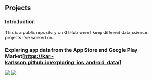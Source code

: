 ## Projects

### Introduction

This is a public repository on GitHub were I keep different data science projects I've worked on.

### Exploring app data from the App Store and Google Play Market[https://karl-karlsson.github.io/exploring_ios_android_data/]
<!---
[![](link-to-our-badge)](link-to-our-project)
https://chriskhanhtran.github.io/_posts/2020-01-13-portfolio-tutorial/
https://shields.io/
-->
[![](https://img.shields.io/badge/-white?logo=Python)](https://karl-karlsson.github.io/exploring_ios_android_data/) [![](https://img.shields.io/badge/EDA-white)](https://karl-karlsson.github.io/exploring_ios_android_data/)
